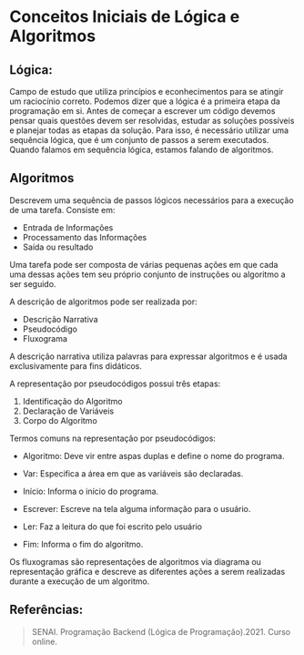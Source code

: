 # Conceitos Iniciais de Lógica e Algoritmos

## Lógica:
Campo de estudo que utiliza princípios e econhecimentos para se atingir um raciocínio correto. Podemos dizer que a lógica é a primeira etapa da programação em si. Antes de começar a escrever um código devemos pensar quais questões devem ser resolvidas, estudar as soluções possíveis e planejar todas as etapas da solução. Para isso, é necessário utilizar uma sequência lógica, que é um conjunto de passos a serem executados. Quando falamos em sequência lógica, estamos falando de algoritmos.

## Algoritmos
Descrevem uma sequência de passos lógicos necessários para a execução de uma tarefa. Consiste em:

* Entrada de Informações
* Processamento das Informações
* Saída ou resultado

Uma tarefa pode ser composta de várias pequenas ações em que cada uma dessas ações tem seu próprio conjunto de instruções ou algoritmo a ser seguido.

A descrição de algoritmos pode ser realizada por:
* Descrição Narrativa
* Pseudocódigo
* Fluxograma

A descrição narrativa utiliza palavras para expressar algoritmos e é usada exclusivamente para fins didáticos.

A representação por pseudocódigos possui três etapas:
1. Identificação do Algoritmo
2. Declaração de Variáveis
3. Corpo do Algoritmo

Termos comuns na representação por pseudocódigos:

* Algoritmo: Deve vir entre aspas duplas e define o nome do programa.

* Var: Especifica a área em que as variáveis são declaradas.

* Início: Informa o início do programa.

* Escrever: Escreve na tela alguma informação para o usuário.

* Ler: Faz a leitura do que foi escrito pelo usuário

* Fim: Informa o fim do algoritmo.

Os fluxogramas são representações de algoritmos via diagrama ou representação gráfica e descreve as diferentes ações a serem realizadas durante a execução de um algoritmo.

##  Referências: 
> SENAI. Programação Backend (Lógica de Programação).2021. Curso online.